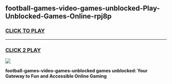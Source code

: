 
## football-games-video-games-unblocked-Play-Unblocked-Games-Online-rpj8p
<h3>
<a href="https://premium76.site?title=football-games-video-games-unblocked&ref=25A">CLICK TO PLAY</a></h3>
<hr>

<h3>
<a href="https://premium76.site?title=football-games-video-games-unblocked&ref=25A">CLICK 2 PLAY</a>
  
</h3>

<a href="https://premium76.site?title=football-games-video-games-unblocked&ref=25A"><img src="https://clearcache.store/games.png"></a>


**football-games-video-games-unblocked games unblocked: Your Gateway to Fun and Accessible Online Gaming**
